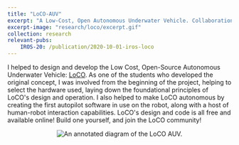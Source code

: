 ```yaml
---
title: "LoCO-AUV"
excerpt: "A Low-Cost, Open Autonomous Underwater Vehicle. Collaboration with many IRVLab members."
excerpt-image: "research/loco/excerpt.gif"
collection: research
relevant-pubs: 
    IROS-20: /publication/2020-10-01-iros-loco
---
```

I helped to design and develop the Low Cost, Open-Source Autonomous Underwater Vehicle: <a href="https://loco-auv.github.io/">LoCO</a>.
As one of the students who developed the original concept, I was involved from the beginning of the project, helping to select the hardware used, 
laying down the foundational principles of LoCO's design and operation. I also helped to make LoCO autonomous by creating the first autopilot software in use on the robot, along with a host of human-robot interaction capabilities. LoCO's design and code is all free and available online! Build one yourself, and join the LoCO community!

<div align="center">
    <img alt="An annotated diagram of the LoCO AUV." src="https://michaelscottfulton.com/images/research/loco/loco_annotated.png">
</div>
